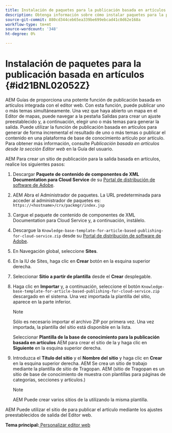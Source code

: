 ```yaml
---
title: Instalación de paquetes para la publicación basada en artículos
description: Obtenga información sobre cómo instalar paquetes para la publicación basada en artículos
source-git-commit: 880cd344ceb65ea339be699ebcad41c0d62e168a
workflow-type: tm+mt
source-wordcount: '348'
ht-degree: 0%

---
```


# Instalación de paquetes para la publicación basada en artículos {#id21BNL02052Z}

AEM Guías de proporciona una potente función de publicación basada en artículos integrada con el editor web. Con esta función, puede publicar uno o más temas simultáneamente. Una vez que haya abierto un mapa en el Editor de mapas, puede navegar a la pestaña Salidas para crear un ajuste preestablecido y, a continuación, elegir uno o más temas para generar la salida. Puede utilizar la función de publicación basada en artículos para generar de forma incremental el resultado de uno o más temas o publicar el contenido en una plataforma de base de conocimiento artículo por artículo. Para obtener más información, consulte *Publicación basada en artículos desde la sección Editor web* en la Guía del usuario.

AEM Para crear un sitio de publicación para la salida basada en artículos, realice los siguientes pasos:

1. Descargar **Paquete de contenido de componentes de XML Documentation para Cloud Service** de su [Portal de distribución de software de Adobe](https://experience.adobe.com/#/downloads/content/software-distribution/en/general.html).
1. AEM Abra el Administrador de paquetes. La URL predeterminada para acceder al administrador de paquetes es: `https://<hostname>/crx/packmgr/index.jsp`
1. Cargue el paquete de contenido de componentes de XML Documentation para Cloud Service y, a continuación, instálelo.
1. Descargue la `Knowledge-base-template-for-article-based-publishing-for-cloud-service.zip` desde su [Portal de distribución de software de Adobe](https://experience.adobe.com/#/downloads/content/software-distribution/en/general.html).
1. En Navegación global, seleccione **Sites**.
1. En la IU de Sites, haga clic en **Crear** botón en la esquina superior derecha.
1. Seleccionar **Sitio a partir de plantilla** desde el **Crear** desplegable.
1. Haga clic en **Importar** y, a continuación, seleccione el botón `Knowledge-base-template-for-article-based-publishing-for-cloud-service.zip` descargado en el sistema. Una vez importada la plantilla del sitio, aparece en la parte inferior.

   >[!NOTE]
   >
   > Sólo es necesario importar el archivo ZIP por primera vez. Una vez importada, la plantilla del sitio está disponible en la lista.

   Seleccionar **Plantilla de la base de conocimiento para la publicación basada en artículos** AEM para crear el sitio de la y haga clic en **Siguiente** en la esquina superior derecha.

1. Introduzca el **Título del sitio** y el **Nombre del sitio** y haga clic en **Crear** en la esquina superior derecha. AEM Se crea un sitio de trabajo mediante la plantilla de sitio de Tragopan. AEM \(sitio de Tragopan es un sitio de base de conocimiento de muestra con plantillas para páginas de categorías, secciones y artículos.\)

   >[!NOTE]
   >
   > AEM Puede crear varios sitios de la utilizando la misma plantilla.


AEM Puede utilizar el sitio de para publicar el artículo mediante los ajustes preestablecidos de salida del Editor web.

**Tema principal:**[ Personalizar editor web](conf-web-editor.md)
